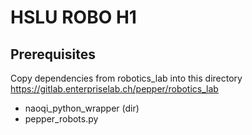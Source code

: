 # HSLU ROBO H1
## Prerequisites
Copy dependencies from robotics_lab into this directory
https://gitlab.enterpriselab.ch/pepper/robotics_lab

* naoqi_python_wrapper (dir)
* pepper_robots.py